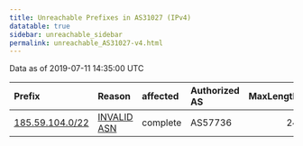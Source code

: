 ```yaml
---
title: Unreachable Prefixes in AS31027 (IPv4)
datatable: true
sidebar: unreachable_sidebar
permalink: unreachable_AS31027-v4.html
---
```


Data as of 2019-07-11 14:35:00 UTC


<div class="datatable-begin"></div>

| Prefix                                                   | Reason                                                                                                 | affected   | Authorized AS   |   MaxLength | Anchor                                         |   unreachable /24s |
|:---------------------------------------------------------|:-------------------------------------------------------------------------------------------------------|:-----------|:----------------|------------:|:-----------------------------------------------|-------------------:|
| [185.59.104.0/22](https://stat.ripe.net/185.59.104.0/22) | [INVALID ASN](https://rpki-validator.ripe.net/announcement-preview?asn=AS31027&prefix=185.59.104.0/22) | complete   | AS57736         |          24 | [RIPE](unreachable_RIPE_NCC_RPKI_Root-v4.html) |                  4 |

<div class="datatable-end"></div>